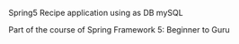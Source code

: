 Spring5 Recipe application using as DB mySQL

Part of the course of Spring Framework 5: Beginner to Guru

